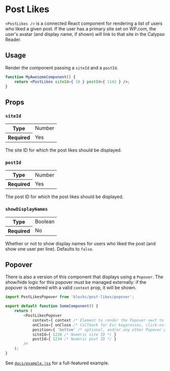 # Post Likes

`<PostLikes />` is a connected React component for rendering a list of users
who liked a given post. If the user has a primary site set on WP.com, the
user's avatar (and display name, if shown) will link to that site in the
Calypso Reader.

## Usage

Render the component passing a `siteId` and a `postId`.

```jsx
function MyAwesomeComponent() {
	return <PostLikes siteId={ 10 } postId={ 1143 } />;
}
```

## Props

### `siteId`

<table>
	<tr><th>Type</th><td>Number</td></tr>
	<tr><th>Required</th><td>Yes</td></tr>
</table>

The site ID for which the post likes should be displayed.

### `postId`

<table>
	<tr><th>Type</th><td>Number</td></tr>
	<tr><th>Required</th><td>Yes</td></tr>
</table>

The post ID for which the post likes should be displayed.

### `showDisplayNames`

<table>
	<tr><th>Type</th><td>Boolean</td></tr>
	<tr><th>Required</th><td>No</td></tr>
</table>

Whether or not to show display names for users who liked the post (and show one
user per line). Defaults to `false`.

## Popover

There is also a version of this component that displays using a `Popover`. The
show/hide logic for this popover must be managed externally: if the popover is
rendered with a valid `context` prop, it will be shown.

```js
import PostLikesPopover from 'blocks/post-likes/popover';

export default function SomeComponent() {
	return (
		<PostLikesPopover
			context={ context /* Element to render the Popover next to */ }
			onClose={ onClose /* Callback for Esc keypresses, click-outside */ }
			position={ 'bottom' /* optional, and/or any other Popover props */ }
			siteId={ 1234 /* Numeric site ID */ }
			postId={ 1234 /* Numeric post ID */ }
		/>
	);
}
```

See [`docs/example.jsx`](docs/example.jsx) for a full-featured example.
